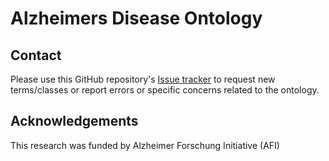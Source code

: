 
# Alzheimers Disease Ontology


## Contact

Please use this GitHub repository's [Issue tracker](https://github.com/Fraunhofer-SCAI-Applied-Semantics/ado/issues) to request new terms/classes or report errors or specific concerns related to the ontology.

## Acknowledgements

This research was funded by Alzheimer Forschung Initiative (AFI)

